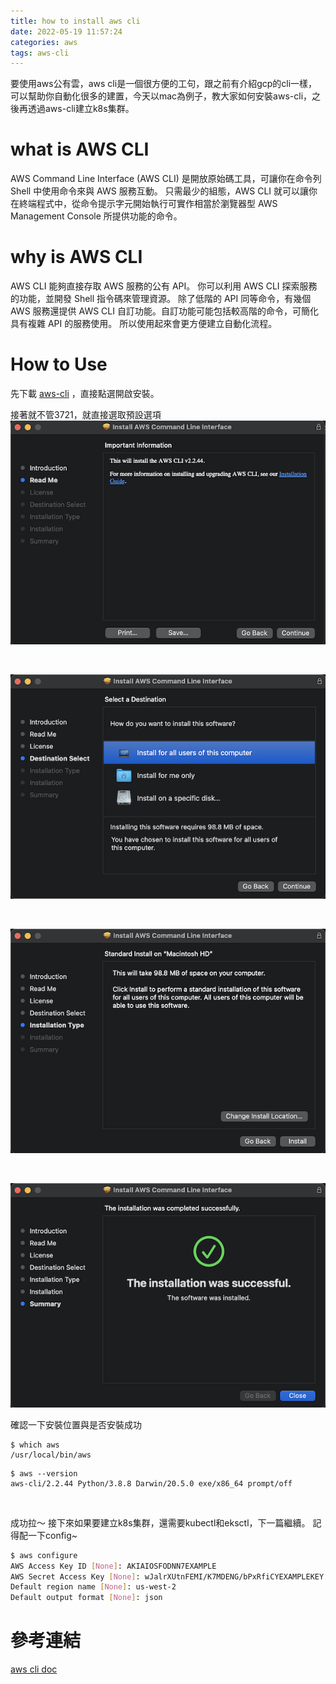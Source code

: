 ```yaml
---
title: how to install aws cli
date: 2022-05-19 11:57:24
categories: aws
tags: aws-cli 
---
```

要使用aws公有雲，aws cli是一個很方便的工句，跟之前有介紹gcp的cli一樣，可以幫助你自動化很多的建置，今天以mac為例子，教大家如何安裝aws-cli，之後再透過aws-cli建立k8s集群。

# what is AWS CLI
AWS Command Line Interface (AWS CLI) 是開放原始碼工具，可讓你在命令列 Shell 中使用命令來與 AWS 服務互動。
只需最少的組態，AWS CLI 就可以讓你在終端程式中，從命令提示字元開始執行可實作相當於瀏覽器型 AWS Management Console 所提供功能的命令。


# why is AWS CLI
AWS CLI 能夠直接存取 AWS 服務的公有 API。 你可以利用 AWS CLI 探索服務的功能，並開發 Shell 指令碼來管理資源。
除了低階的 API 同等命令，有幾個 AWS 服務還提供 AWS CLI 自訂功能。自訂功能可能包括較高階的命令，可簡化具有複雜 API 的服務使用。
所以使用起來會更方便建立自動化流程。

# How to Use
先下載 [aws-cli](https://awscli.amazonaws.com/AWSCLIV2.pkg) ，直接點選開啟安裝。

接著就不管3721，就直接選取預設選項
![label](how-to-install-aws-cli/1.png)

<br>

![label](how-to-install-aws-cli/2.png)

<br>

![label](how-to-install-aws-cli/3.png)

<br>

![label](how-to-install-aws-cli/4.png)

確認一下安裝位置與是否安裝成功

```shell
$ which aws
/usr/local/bin/aws
```

```shell
$ aws --version
aws-cli/2.2.44 Python/3.8.8 Darwin/20.5.0 exe/x86_64 prompt/off
```
<br>

成功拉～
接下來如果要建立k8s集群，還需要kubectl和eksctl，下一篇繼續。
記得配一下config~

```bash 
$ aws configure
AWS Access Key ID [None]: AKIAIOSFODNN7EXAMPLE
AWS Secret Access Key [None]: wJalrXUtnFEMI/K7MDENG/bPxRfiCYEXAMPLEKEY
Default region name [None]: us-west-2
Default output format [None]: json
```

# 參考連結
[aws cli doc](https://docs.aws.amazon.com/cli/latest/userguide/getting-started-install.html)
